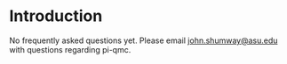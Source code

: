 # Introduction #

No frequently asked questions yet. Please email john.shumway@asu.edu with questions regarding pi-qmc.